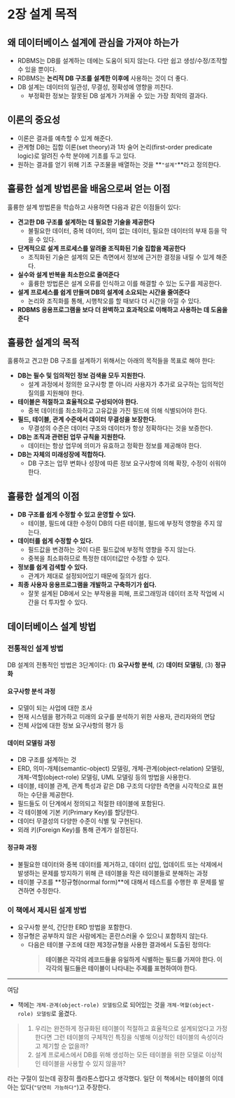 # 2장 설계 목적

## 왜 데이터베이스 설계에 관심을 가져야 하는가

- RDBMS는 DB를 설계하는 데에는 도움이 되지 않는다. 다만 쉽고 생성/수정/조작할 수 있을 뿐이다.
- RDBMS는 **논리적 DB 구조를 설계한 이후에** 사용하는 것이 더 좋다.
- DB 설계는 데이터의 일관성, 무결성, 정확성에 영향을 끼친다.
  - 부정확한 정보는 잘못된 DB 설계가 가져올 수 있는 가장 최악의 결과다.

## 이론의 중요성

- 이론은 결과를 예측할 수 있게 해준다.
- 관계형 DB는 집합 이론(set theory)과 1차 술어 논리(first-order predicate logic)로 알려진 수학 분야에 기초를 두고 있다.
- 원하는 결과를 얻기 위해 기초 구조물을 배열하는 것을 **`"설계"`**라고 정의한다.

## 훌륭한 설계 방법론을 배움으로써 얻는 이점

훌륭한 설계 방법론을 학습하고 사용하면 다음과 같은 이점들이 있다:

- **견고한 DB 구조를 설계하는 데 필요한 기술을 제공한다**
  - 불필요한 데이터, 중복 데이터, 의미 없는 데이터, 필요한 데이터의 부재 등을 막을 수 있다.
- **단계적으로 설계 프로세스를 알려줄 조직화된 기술 집합을 제공한다**
  - 조직화된 기술은 설계의 모든 측면에서 정보에 근거한 결정을 내릴 수 있게 해준다.
- **실수와 설계 반복을 최소한으로 줄여준다**
  - 훌륭한 방법론은 설계 오류를 인식하고 이를 해결할 수 있는 도구를 제공한다.
- **설계 프로세스를 쉽게 만들며 DB의 설계에 소요되는 시간을 줄여준다**
  - 논리와 조직화를 통해, 시행착오를 할 때보다 더 시간을 아낄 수 있다.
- **RDBMS 응용프로그램을 보다 더 완벽하고 효과적으로 이해하고 사용하는 데 도움을 준다**

## 훌륭한 설계의 목적

훌륭하고 견고한 DB 구조를 설계하기 위해서는 아래의 목적들을 목표로 해야 한다:

- **DB는 필수 및 임의적인 정보 검색을 모두 지원한다.**
  - 설계 과정에서 정의한 요구사항 뿐 아니라 사용자가 추가로 요구하는 임의적인 질의를 지원해야 한다.
- **테이블은 적절하고 효율적으로 구성되어야 한다.**
  - 중복 데이터를 최소화하고 고유값을 가진 필드에 의해 식별되어야 한다.
- **필드, 테이블, 관계 수준에서 데이터 무결성을 보장한다.**
  - 무결성의 수준은 데이터 구조와 데이터가 항상 정확하다는 것을 보증한다.
- **DB는 조직과 관련된 업무 규칙을 지원한다.**
  - 데이터는 항상 업무에 의미가 유효하고 정확한 정보를 제공해야 한다.
- **DB는 자체의 미래성장에 적합하다.**
  - DB 구조는 업무 변화나 성장에 따른 정보 요구사항에 의해 확장, 수정이 쉬워야 한다.

## 훌륭한 설계의 이점

- **DB 구조를 쉽게 수정할 수 있고 운영할 수 있다.**
  - 테이블, 필드에 대한 수정이 DB의 다른 테이블, 필드에 부정적 영향을 주지 않는다.
- **데이터를 쉽게 수정할 수 있다.**
  - 필드값을 변경하는 것이 다른 필드값에 부정적 영향을 주지 않는다.
  - 중복을 최소화하므로 특정한 데이터값만 수정할 수 있다.
- **정보를 쉽게 검색할 수 있다.**
  - 관계가 제대로 설정되어있기 때문에 질의가 쉽다.
- **최종 사용자 응용프로그램을 개발하고 구축하기가 쉽다.**
  - 잘못 설계된 DB에서 오는 부작용을 피해, 프로그래밍과 데이터 조작 작업에 시간을 더 투자할 수 있다.

## 데이터베이스 설계 방법

### 전통적인 설계 방법

DB 설계의 전통적인 방법은 3단계이다: (1) **요구사항 분석**, (2) **데이터 모델링**, (3) **정규화**

#### 요구사항 분석 과정

- 모델이 되는 사업에 대한 조사
- 현재 시스템을 평가하고 미래의 요구를 분석하기 위한 사용자, 관리자와의 면담
- 전체 사업에 대한 정보 요구사항의 평가 등

#### 데이터 모델링 과정

- DB 구조를 설계하는 것
- ERD, 의미-개체(semantic-object) 모델링, 개체-관계(object-relation) 모델링, 개체-역할(object-role) 모델링, UML 모델링 등의 방법을 사용한다.
- 테이블, 테이블 관계, 관계 특성과 같은 DB 구조의 다양한 측면을 시각적으로 표현하는 수단을 제공한다.
- 필드들도 이 단계에서 정의되고 적절한 테이블에 포함된다.
- 각 테이블에 기본 키(Primary Key)를 할당한다.
- 데이터 무결성의 다양한 수준이 식별 및 구현된다.
- 외래 키(Foreign Key)를 통해 관계가 설정된다.

#### 정규화 과정

- 불필요한 데이터와 중복 데이터를 제거하고, 데이터 삽입, 업데이트 또는 삭제에서 발생하는 문제를 방지하기 위해 큰 테이블을 작은 테이블들로 분해하는 과정
- 테이블 구조를 **정규형(normal form)**에 대해서 테스트를 수행한 후 문제를 발견하면 수정한다.

### 이 책에서 제시된 설계 방법

- 요구사항 분석, 간단한 ERD 방법을 포함한다.
- 정규형은 공부하지 않은 사람에게는 혼란스러울 수 있으니 포함하지 않는다.
  - 다음은 테이블 구조에 대한 제3정규형을 사용한 결과에서 도출된 정의다:
    > **테이블은 각각의 레코드들을 유일하게 식별하는 필드를 가져야 한다.
    > 이 각각의 필드들은 테이블이 나타내는 주제를 표현하여야 한다.**

---

여담

- 책에는 `개체-관계(object-role) 모델링`으로 되어있는 것을 `개체-역할(object-role) 모델링`로 옮겼다.

> 1. 우리는 완전하게 정규화된 테이블이 적절하고 효율적으로 설계되었다고 가정한다면 그런 테이블의 구체적인 특징을 식별해 이상적인 테이블의 속성이라고 제기할 순 없을까?
> 2. 설계 프로세스에서 DB를 위해 생성하는 모든 테이블을 위한 모델로 이상적인 테이블을 사용할 수 있지 않을까?

라는 구절이 있는데 굉장히 플라톤스럽다고 생각했다. 일단 이 책에서는 테이블의 이데아는 있다(`"당연히 가능하다"`)고 주장한다.
